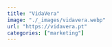 ```yaml
---
title: "VidaVera"
image: "./_images/vidavera.webp"
url: "https://vidavera.pt"
categories: ["marketing"]
---
```


